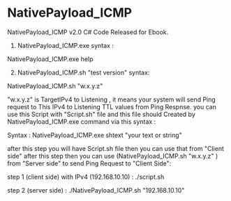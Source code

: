 # NativePayload_ICMP 

NativePayload_ICMP  v2.0 C# Code Released for Ebook.

1. NativePayload_ICMP.exe syntax :

NativePayload_ICMP.exe  help  

2. NativePayload_ICMP.sh  "test version"  syntax:

NativePayload_ICMP.sh  "w.x.y.z" 

"w.x.y.z" is TargetIPv4 to Listening , it means your system will send Ping request to This IPv4 to Listening TTL values from Ping Respnse.  you can use this Script with "Script.sh" file and this file should Created by NativePayload_ICMP.exe command via this syntax :

Syntax : NativePayload_ICMP.exe  shtext  "your text or string"

after this step you will have Script.sh file then you can use that from "Client side" after this step then you can use (NativePayload_ICMP.sh  "w.x.y.z" ) from "Server side"  to send Ping Request to "Client Side":

step 1 (client side) with IPv4 (192.168.10.10) : ./script.sh

step 2 (server side) : ./NativePayload_ICMP.sh  "192.168.10.10" 

